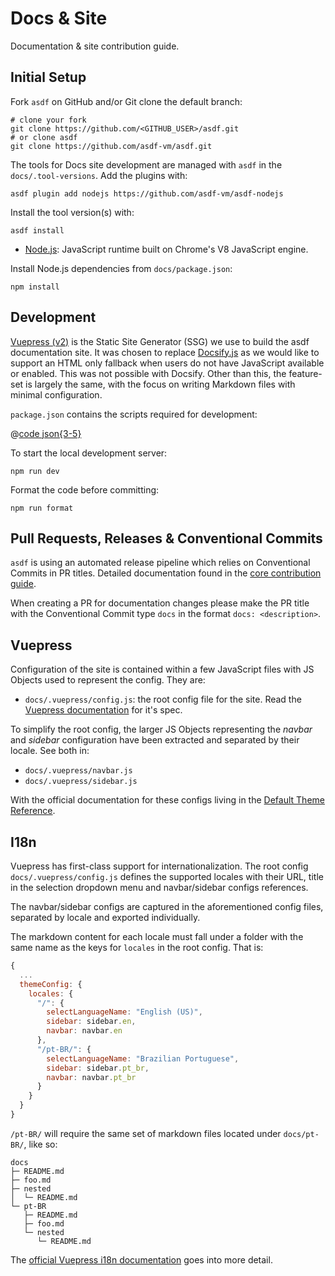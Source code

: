 # Docs & Site

Documentation & site contribution guide.

## Initial Setup

Fork `asdf` on GitHub and/or Git clone the default branch:

```shell:no-line-numbers
# clone your fork
git clone https://github.com/<GITHUB_USER>/asdf.git
# or clone asdf
git clone https://github.com/asdf-vm/asdf.git
```

The tools for Docs site development are managed with `asdf` in the `docs/.tool-versions`. Add the plugins with:

```shell:no-line-numbers
asdf plugin add nodejs https://github.com/asdf-vm/asdf-nodejs
```

Install the tool version(s) with:

```shell:no-line-numbers
asdf install
```

- [Node.js](https://nodejs.org): JavaScript runtime built on Chrome's V8 JavaScript engine.

Install Node.js dependencies from `docs/package.json`:

```shell:no-line-numbers
npm install
```

## Development

[Vuepress (v2)](https://v2.vuepress.vuejs.org/) is the Static Site Generator (SSG) we use to build the asdf documentation site. It was chosen to replace [Docsify.js](https://docsify.js.org/) as we would like to support an HTML only fallback when users do not have JavaScript available or enabled. This was not possible with Docsify. Other than this, the feature-set is largely the same, with the focus on writing Markdown files with minimal configuration.

`package.json` contains the scripts required for development:

@[code json{3-5}](../package.json)

To start the local development server:

```shell:no-line-numbers
npm run dev
```

Format the code before committing:

```shell:no-line-numbers
npm run format
```

## Pull Requests, Releases & Conventional Commits

`asdf` is using an automated release pipeline which relies on Conventional Commits in PR titles. Detailed documentation found in the [core contribution guide](./core.md).

When creating a PR for documentation changes please make the PR title with the Conventional Commit type `docs` in the format `docs: <description>`.

## Vuepress

Configuration of the site is contained within a few JavaScript files with JS Objects used to represent the config. They are:

- `docs/.vuepress/config.js`: the root config file for the site. Read the [Vuepress documentation](https://v2.vuepress.vuejs.org/guide/configuration.html#config-file) for it's spec.

To simplify the root config, the larger JS Objects representing the _navbar_ and _sidebar_ configuration have been extracted and separated by their locale. See both in:

- `docs/.vuepress/navbar.js`
- `docs/.vuepress/sidebar.js`

With the official documentation for these configs living in the [Default Theme Reference](https://v2.vuepress.vuejs.org/reference/default-theme/config.html#locale-config).

## I18n

Vuepress has first-class support for internationalization. The
root config `docs/.vuepress/config.js` defines the supported locales with their URL, title in the selection dropdown menu and navbar/sidebar configs references.

The navbar/sidebar configs are captured in the aforementioned config files, separated by locale and exported individually.

The markdown content for each locale must fall under a folder with the same name as the keys for `locales` in the root config. That is:

```js
{
  ...
  themeConfig: {
    locales: {
      "/": {
        selectLanguageName: "English (US)",
        sidebar: sidebar.en,
        navbar: navbar.en
      },
      "/pt-BR/": {
        selectLanguageName: "Brazilian Portuguese",
        sidebar: sidebar.pt_br,
        navbar: navbar.pt_br
      }
    }
  }
}
```

`/pt-BR/` will require the same set of markdown files located under `docs/pt-BR/`, like so:

```shell:no-line-numbers
docs
├─ README.md
├─ foo.md
├─ nested
│  └─ README.md
└─ pt-BR
   ├─ README.md
   ├─ foo.md
   └─ nested
      └─ README.md
```

The [official Vuepress i18n documentation](https://v2.vuepress.vuejs.org/guide/i18n.html#site-i18n-config) goes into more detail.
